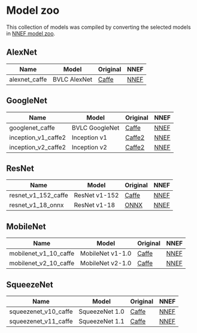 
# Model zoo

This collection of models was compiled by converting the selected models in 
[NNEF model zoo](https://github.com/KhronosGroup/NNEF-Tools/tree/master/models).

## AlexNet

Name | Model | Original | NNEF
--- | --- | --- | ---
alexnet_caffe | BVLC AlexNet | [Caffe](https://github.com/BVLC/caffe/tree/master/models/bvlc_alexnet) | [NNEF](https://sfo2.digitaloceanspaces.com/nnef-public/bvlc_alexnet.caffemodel.nnef.tgz)

## GoogleNet

Name | Model | Original | NNEF
--- | --- | --- | ---
googlenet_caffe | BVLC GoogleNet | [Caffe](https://github.com/BVLC/caffe/tree/master/models/bvlc_googlenet) | [NNEF](https://sfo2.digitaloceanspaces.com/nnef-public/bvlc_googlenet.caffemodel.nnef.tgz)
inception_v1_caffe2 | Inception v1 | [Caffe2](https://github.com/caffe2/models/tree/master/inception_v1) | [NNEF](https://sfo2.digitaloceanspaces.com/nnef-public/inception_v1.caffe2.nnef.tgz)
inception_v2_caffe2 | Inception v2 | [Caffe2](https://github.com/caffe2/models/tree/master/inception_v2) | [NNEF](https://sfo2.digitaloceanspaces.com/nnef-public/inception_v2.caffe2.nnef.tgz)

## ResNet

Name | Model | Original | NNEF
--- | --- | --- | ---
resnet_v1_152_caffe | ResNet v1-152 | [Caffe](https://github.com/KaimingHe/deep-residual-networks) | [NNEF](https://sfo2.digitaloceanspaces.com/nnef-public/resnet_v1_152.caffemodel.nnef.tgz)
resnet_v1_18_onnx | ResNet v1-18 | [ONNX](https://s3.amazonaws.com/onnx-model-zoo/resnet/resnet18v1/resnet18v1.onnx) | [NNEF](https://sfo2.digitaloceanspaces.com/nnef-public/resnet_v1_18.onnx.nnef.tgz)

## MobileNet

Name | Model | Original | NNEF
--- | --- | --- | ---
mobilenet_v1_10_caffe | MobileNet v1-1.0 | [Caffe](https://github.com/shicai/MobileNet-Caffe) | [NNEF](https://sfo2.digitaloceanspaces.com/nnef-public/mobilenet_v1_1.0.caffemodel.nnef.tgz)
mobilenet_v2_10_caffe | MobileNet v2-1.0 | [Caffe](https://github.com/shicai/MobileNet-Caffe) | [NNEF](https://sfo2.digitaloceanspaces.com/nnef-public/mobilenet_v2_1.0.caffemodel.nnef.tgz)

## SqueezeNet

Name | Model | Original | NNEF
--- | --- | --- | ---
squeezenet_v10_caffe | SqueezeNet 1.0 | [Caffe](https://github.com/DeepScale/SqueezeNet/tree/master/SqueezeNet_v1.0) | [NNEF](https://sfo2.digitaloceanspaces.com/nnef-public/squeezenet_v1.0.caffemodel.nnef.tgz)
squeezenet_v11_caffe | SqueezeNet 1.1 | [Caffe](https://github.com/DeepScale/SqueezeNet/tree/master/SqueezeNet_v1.1) | [NNEF](https://sfo2.digitaloceanspaces.com/nnef-public/squeezenet_v1.1.caffemodel.nnef.tgz)

